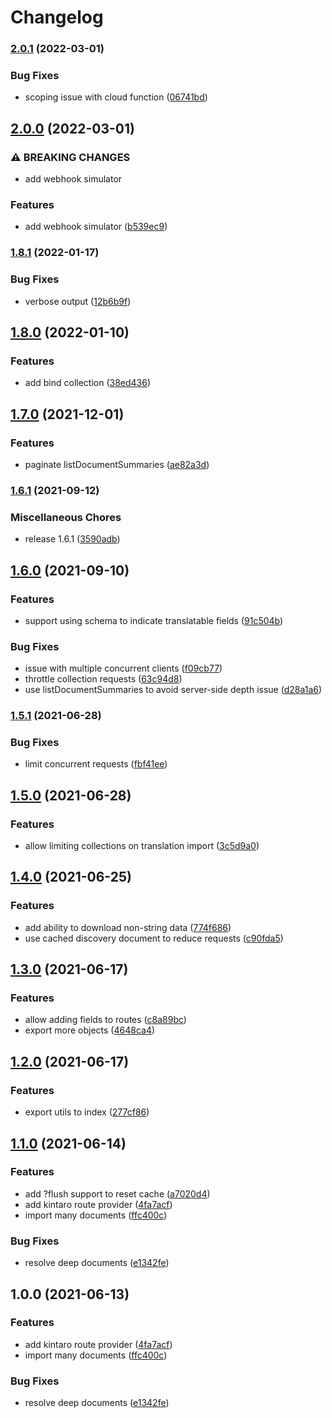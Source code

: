 # Changelog

### [2.0.1](https://www.github.com/blinkk/amagaki-plugin-kintaro/compare/v2.0.0...v2.0.1) (2022-03-01)


### Bug Fixes

* scoping issue with cloud function ([06741bd](https://www.github.com/blinkk/amagaki-plugin-kintaro/commit/06741bd850ac4d8971757123f6bad882767cc4a9))

## [2.0.0](https://www.github.com/blinkk/amagaki-plugin-kintaro/compare/v1.8.1...v2.0.0) (2022-03-01)


### ⚠ BREAKING CHANGES

* add webhook simulator

### Features

* add webhook simulator ([b539ec9](https://www.github.com/blinkk/amagaki-plugin-kintaro/commit/b539ec90038d288083509875a2e6903b2ebb57e0))

### [1.8.1](https://www.github.com/blinkk/amagaki-plugin-kintaro/compare/v1.8.0...v1.8.1) (2022-01-17)


### Bug Fixes

* verbose output ([12b6b9f](https://www.github.com/blinkk/amagaki-plugin-kintaro/commit/12b6b9fd30bf2327ace8683b32640c7ef266ccab))

## [1.8.0](https://www.github.com/blinkk/amagaki-plugin-kintaro/compare/v1.7.0...v1.8.0) (2022-01-10)


### Features

* add bind collection ([38ed436](https://www.github.com/blinkk/amagaki-plugin-kintaro/commit/38ed43658d4f92c72be1997ce1d9e88a59e1a008))

## [1.7.0](https://www.github.com/blinkk/amagaki-plugin-kintaro/compare/v1.6.1...v1.7.0) (2021-12-01)


### Features

* paginate listDocumentSummaries ([ae82a3d](https://www.github.com/blinkk/amagaki-plugin-kintaro/commit/ae82a3d9d299a8b1751e8669b0df3ba271cc43ef))

### [1.6.1](https://www.github.com/blinkk/amagaki-plugin-kintaro/compare/v1.6.0...v1.6.1) (2021-09-12)


### Miscellaneous Chores

* release 1.6.1 ([3590adb](https://www.github.com/blinkk/amagaki-plugin-kintaro/commit/3590adb29fbe7bc4b5802b4249b01004b5b4c570))

## [1.6.0](https://www.github.com/blinkk/amagaki-plugin-kintaro/compare/v1.5.1...v1.6.0) (2021-09-10)


### Features

* support using schema to indicate translatable fields ([91c504b](https://www.github.com/blinkk/amagaki-plugin-kintaro/commit/91c504b091495d0e2e25d8c41eaa5d8d705c30cf))


### Bug Fixes

* issue with multiple concurrent clients ([f09cb77](https://www.github.com/blinkk/amagaki-plugin-kintaro/commit/f09cb77cceb6768cf3bc211ef5071f4fa47b649a))
* throttle collection requests ([63c94d8](https://www.github.com/blinkk/amagaki-plugin-kintaro/commit/63c94d8b861532a85491f8351a8f5244f5fadf3c))
* use listDocumentSummaries to avoid server-side depth issue ([d28a1a6](https://www.github.com/blinkk/amagaki-plugin-kintaro/commit/d28a1a6d1851865a95b189f03aa032da3c320c46))

### [1.5.1](https://www.github.com/blinkk/amagaki-plugin-kintaro/compare/v1.5.0...v1.5.1) (2021-06-28)


### Bug Fixes

* limit concurrent requests ([fbf41ee](https://www.github.com/blinkk/amagaki-plugin-kintaro/commit/fbf41eeec19e84cf7d51585802838f8cc0efd9f2))

## [1.5.0](https://www.github.com/blinkk/amagaki-plugin-kintaro/compare/v1.4.0...v1.5.0) (2021-06-28)


### Features

* allow limiting collections on translation import ([3c5d9a0](https://www.github.com/blinkk/amagaki-plugin-kintaro/commit/3c5d9a0f4e509784f41b74f673aa8fc2c9b5aff4))

## [1.4.0](https://www.github.com/blinkk/amagaki-plugin-kintaro/compare/v1.3.0...v1.4.0) (2021-06-25)


### Features

* add ability to download non-string data ([774f686](https://www.github.com/blinkk/amagaki-plugin-kintaro/commit/774f686fd2d219219b898247b46a415c4f776e9d))
* use cached discovery document to reduce requests ([c90fda5](https://www.github.com/blinkk/amagaki-plugin-kintaro/commit/c90fda5ccf4492ffb52ef1b06d886000351d6dc5))

## [1.3.0](https://www.github.com/blinkk/amagaki-plugin-kintaro/compare/v1.2.0...v1.3.0) (2021-06-17)


### Features

* allow adding fields to routes ([c8a89bc](https://www.github.com/blinkk/amagaki-plugin-kintaro/commit/c8a89bc30a0ddf47e5b749082fb4c7578ed515c3))
* export more objects ([4648ca4](https://www.github.com/blinkk/amagaki-plugin-kintaro/commit/4648ca4f01bde2498fdb6a5a0e14fd6c1e1dbe0a))

## [1.2.0](https://www.github.com/blinkk/amagaki-plugin-kintaro/compare/v1.1.0...v1.2.0) (2021-06-17)


### Features

* export utils to index ([277cf86](https://www.github.com/blinkk/amagaki-plugin-kintaro/commit/277cf8607a5f8aae5a529aba701e23fdecbe89cc))

## [1.1.0](https://www.github.com/blinkk/amagaki-plugin-kintaro/compare/v1.0.0...v1.1.0) (2021-06-14)


### Features

* add ?flush support to reset cache ([a7020d4](https://www.github.com/blinkk/amagaki-plugin-kintaro/commit/a7020d47adea1da5d701bc9ca4755a0692437e6d))
* add kintaro route provider ([4fa7acf](https://www.github.com/blinkk/amagaki-plugin-kintaro/commit/4fa7acf8abf909aa43cfdf9d2ffe277316fcb27a))
* import many documents ([ffc400c](https://www.github.com/blinkk/amagaki-plugin-kintaro/commit/ffc400c84f284c8ab4b698afdb217fa2bdcbb0de))


### Bug Fixes

* resolve deep documents ([e1342fe](https://www.github.com/blinkk/amagaki-plugin-kintaro/commit/e1342fe0218246ee5c1465368c958da5649b31c1))

## 1.0.0 (2021-06-13)


### Features

* add kintaro route provider ([4fa7acf](https://www.github.com/blinkk/amagaki-plugin-kintaro/commit/4fa7acf8abf909aa43cfdf9d2ffe277316fcb27a))
* import many documents ([ffc400c](https://www.github.com/blinkk/amagaki-plugin-kintaro/commit/ffc400c84f284c8ab4b698afdb217fa2bdcbb0de))


### Bug Fixes

* resolve deep documents ([e1342fe](https://www.github.com/blinkk/amagaki-plugin-kintaro/commit/e1342fe0218246ee5c1465368c958da5649b31c1))
